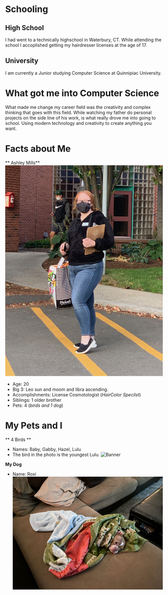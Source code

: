 
# Schooling

## High School
I had went to a technically highschool in Waterbury, CT. While attending the school I accoplished getting my hairdresser licenses at the age of 17.


## University 
I am currently a Junior studying Computer Science at Quinnipiac University.

# What got me into Computer Science
What made me change my career field was the creativity and complex thinking that goes with this field. While watching my father do personal projects on the side line of his work, is what really drove me into going to school. Using modern technology and creativity to create anything you want. 

# Facts about Me
** Ashley Mills**
![Banner](./me.jpg)

- Age: 20
- Big 3: Leo sun and moom and libra ascending.
- Accomplishments: License Cosmotologist (_HairColor Specilst_) 
- Siblings: 1 older brother
- Pets: 4 (_birds and 1 dog_)

# My Pets and I 
** 4 Birds **
- Names: Baby, Gabby, Hazel, Lulu
- The bird in the photo is the youngest Lulu.
![Banner](./lulu.jpeg)

**My Dog** 
- Name: Roxi 
![Banner](./dogPet.jpg)

